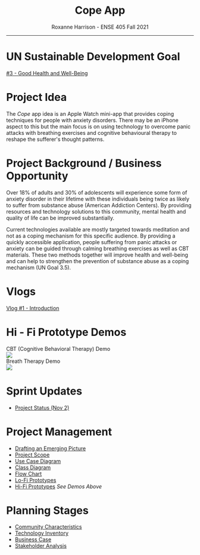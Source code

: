 <h1 align="center">Cope App</h1>
<p align="center">Roxanne Harrison - ENSE 405 Fall 2021</p>

---

# UN Sustainable Development Goal

<a href="https://sdgs.un.org/goals/goal3">#3 - Good Health and Well-Being</a>

# Project Idea

The _Cope_ app idea is an Apple Watch mini-app that provides coping techniques for people with anxiety disorders. There may be an iPhone aspect to this but the main focus is on using technology to overcome panic attacks with breathing exercises and cognitive behavioural therapy to reshape the sufferer's thought patterns. 

# Project Background / Business Opportunity

Over 18% of adults and 30% of adolescents will experience some form of anxiety disorder in their lifetime with these individuals being twice as likely to suffer from substance abuse (American Addiction Centers). By providing resources and technology solutions to this community, mental health and quality of life can be improved substantially.   

Current technologies available are mostly targeted towards meditation and not as a coping mechanism for this specific audience. By providing a quickly accessible application, people suffering from panic attacks or anxiety can be guided through calming breathing exercises as well as CBT materials. These two methods together will improve health and well-being and can help to strengthen the prevention of substance abuse as a coping mechanism (UN Goal 3.5).   
 
# Vlogs
<a href="https://youtu.be/jd-inF7aJgM">Vlog #1 - Introduction</a>

# Hi - Fi Prototype Demos
CBT (Cognitive Behavioral Therapy) Demo  
![](documentation/CBT_Hi_Fi_Prototype.gif)  
Breath Therapy Demo  
![](documentation/Breathe_Hi_Fi_Prototype.gif)

# Sprint Updates
- [Project Status (Nov 2)](Documentation/07_Project_Status.pdf)

# Project Management
- [Drafting an Emerging Picture](documentation/05_Drafting_an_Emerging_Picture.pdf)
- [Project Scope](documentation/06_Project_Scope.pdf)
- [Use Case Diagram](documentation/Use_Case_Diagram.pdf)
- [Class Diagram](documentation/Class_Diagram.pdf)
- [Flow Chart](documentation/Flow_Chart.pdf)
- [Lo-Fi Prototypes](documentation/Lo_Fi_Prototypes.pdf)
- [Hi-Fi Prototypes](documentation/Hi_Fi_Prototypes.xd) *See Demos Above*

# Planning Stages

- [Community Characteristics](documentation/01_Community_Characteristics.pdf)
- [Technology Inventory](documentation/02_Technology_Inventory.pdf)
- [Business Case](documentation/03_Business_Case.pdf)
- [Stakeholder Analysis](documentation/04_Stakeholder_Analysis.pdf)

